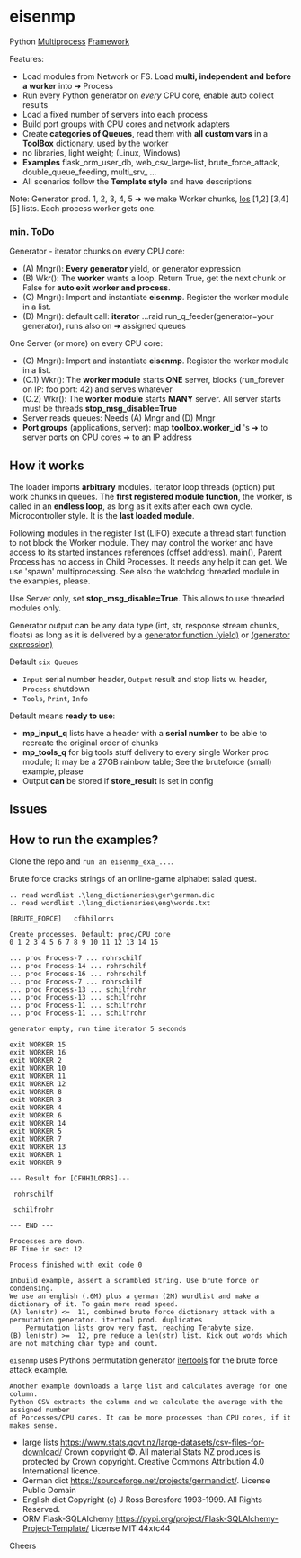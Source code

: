 # eisenmp
 
Python [Multiprocess](https://en.wikipedia.org/wiki/Multiprocessing) 
[Framework](https://en.wikipedia.org/wiki/Software_framework)

Features:

* Load modules from Network or FS. Load **multi, independent and before a worker** into ➜ Process
* Run every Python generator on _every_ CPU core, enable auto collect results
* Load a fixed number of servers into each process
* Build port groups with CPU cores and network adapters
* Create **categories of Queues**, read them with **all custom vars** in a **ToolBox** dictionary, used by the worker
* no libraries, light weight; (Linux, Windows)
* **Examples** flask_orm_user_db, web_csv_large-list, brute_force_attack, double_queue_feeding, multi_srv_ ...
* All scenarios follow the **Template style** and have descriptions


Note:
Generator prod. 1, 2, 3, 4, 5  ➜ we make Worker chunks, [los](https://de.wikipedia.org/wiki/Los_(Produktion))
[1,2] [3,4] [5] lists. Each process worker gets one.

### min. ToDo

Generator - iterator chunks on every CPU core:
- (A) Mngr(): **Every generator** yield, or generator expression
- (B) Wkr(): The **worker** wants a loop. Return True, get the next chunk or False for **auto exit worker and process**.
- (C) Mngr(): Import and instantiate **eisenmp**. Register the worker module in a list.
- (D) Mngr(): default call: **iterator** ...raid.run_q_feeder(generator=your generator), runs also on ➜ assigned queues

One Server (or more) on every CPU core:
- (C) Mngr(): Import and instantiate **eisenmp**. Register the worker module in a list.
- (C.1) Wkr(): The **worker module** starts **ONE** server, blocks (run_forever on IP: foo port: 42) and serves whatever
- (C.2) Wkr(): The **worker module** starts **MANY** server. All server starts must be threads **stop_msg_disable=True**
- Server reads queues: Needs (A) Mngr and (D) Mngr
- **Port groups** (applications, server): map **toolbox.worker_id**
's ➜ to server ports on CPU cores ➜ to an IP address

## How it works
The loader imports **arbitrary** modules. Iterator loop threads (option) put work chunks in queues.
The **first registered module function**, the worker, is called in an **endless loop**, as long as it exits after 
each own cycle. Microcontroller style. It is the **last loaded module**.

Following modules in the register list (LIFO) execute a thread start function to not block the Worker module. 
They may control the worker and have access to its started instances references (offset address). 
main(), Parent Process has no access in Child Processes. 
It needs any help it can get. We use 'spawn' multiprocessing.
See also the watchdog threaded module in the examples, please.

Use Server only, set **stop_msg_disable=True**. This allows to use threaded modules only.

Generator output can be any data type (int, str, response stream chunks, floats) as long as it is delivered by a 
[generator function (yield)](https://docs.python.org/3/reference/expressions.html#yieldexpr)
or 
[(generator expression)](https://peps.python.org/pep-0289/)


Default ``six Queues``
- ``Input`` serial number header, ``Output`` result and stop lists w. header, ``Process`` shutdown
- ``Tools``, ``Print``, ``Info``

Default means **ready to use**:
- **mp_input_q** lists have a header with a **serial number** to be able to recreate the original order of chunks
- **mp_tools_q** for big tools stuff delivery to every single Worker proc module;
It may be a 27GB rainbow table; See the bruteforce (small) example, please
- Output **can** be stored if **store_result** is set in config

## Issues

## How to run the examples?
Clone the repo and ``run an eisenmp_exa_...``.

Brute force cracks strings of an online-game alphabet salad quest. 

    .. read wordlist .\lang_dictionaries\ger\german.dic
    .. read wordlist .\lang_dictionaries\eng\words.txt

	[BRUTE_FORCE]	cfhhilorrs

    Create processes. Default: proc/CPU core
    0 1 2 3 4 5 6 7 8 9 10 11 12 13 14 15 
    
    ... proc Process-7 ... rohrschilf
    ... proc Process-14 ... rohrschilf
    ... proc Process-16 ... rohrschilf
    ... proc Process-7 ... rohrschilf
    ... proc Process-13 ... schilfrohr
    ... proc Process-13 ... schilfrohr
    ... proc Process-11 ... schilfrohr
    ... proc Process-11 ... schilfrohr

	generator empty, run time iterator 5 seconds

	exit WORKER 15
	exit WORKER 16
	exit WORKER 2
	exit WORKER 10
	exit WORKER 11
	exit WORKER 12
	exit WORKER 8
	exit WORKER 3
	exit WORKER 4
	exit WORKER 6
	exit WORKER 14
	exit WORKER 5
	exit WORKER 7
	exit WORKER 13
	exit WORKER 1
	exit WORKER 9

    --- Result for [CFHHILORRS]---
    
     rohrschilf
    
     schilfrohr

    --- END ---

	Processes are down.
    BF Time in sec: 12
    
    Process finished with exit code 0

    Inbuild example, assert a scrambled string. Use brute force or condensing.
    We use an english (.6M) plus a german (2M) wordlist and make a dictionary of it. To gain more read speed.
    (A) len(str) <=  11, combined brute force dictionary attack with a permutation generator. itertool prod. duplicates
        Permutation lists grow very fast, reaching Terabyte size.
    (B) len(str) >=  12, pre reduce a len(str) list. Kick out words which are not matching char type and count.

`eisenmp` uses Pythons permutation generator
 [itertools](https://docs.python.org/3/library/itertools.html?highlight=itertools.permutations#itertools.permutations)
for the brute force attack example.

    Another example downloads a large list and calculates average for one column.
    Python CSV extracts the column and we calculate the average with the assigned number
    of Porcesses/CPU cores. It can be more processes than CPU cores, if it makes sense.


- large lists https://www.stats.govt.nz/large-datasets/csv-files-for-download/ Crown copyright ©. 
All material Stats NZ produces is protected by Crown copyright.
Creative Commons Attribution 4.0 International licence.
- German dict https://sourceforge.net/projects/germandict/. License Public Domain
- English dict Copyright (c) J Ross Beresford 1993-1999. All Rights Reserved.
- ORM Flask-SQLAlchemy https://pypi.org/project/Flask-SQLAlchemy-Project-Template/ License MIT 44xtc44

Cheers
